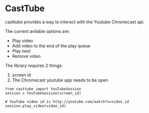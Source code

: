 # CastTube

casttube provides a way to interact with the Youtube Chromecast api.

The current avilable options are:
* Play video
* Add video to the end of the play queue
* Play next
* Remove video

The library requires 2 things:
1. screen id
2. The Chromecast youtube app needs to be open

```
from casttube import YouTubeSession
session = YouTubeSession(screen_id)

# YouTube video id is http://youtube.com/watch?v=video_id
session.play_video(video_id)
